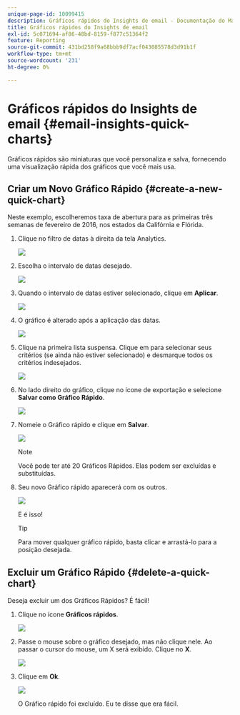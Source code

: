 ```yaml
---
unique-page-id: 10099415
description: Gráficos rápidos do Insights de email - Documentação do Marketo - Documentação do produto
title: Gráficos rápidos do Insights de email
exl-id: 5c071694-af86-48bd-8159-f877c51364f2
feature: Reporting
source-git-commit: 431bd258f9a68bbb9df7acf043085578d3d91b1f
workflow-type: tm+mt
source-wordcount: '231'
ht-degree: 0%

---
```


# Gráficos rápidos do Insights de email {#email-insights-quick-charts}

Gráficos rápidos são miniaturas que você personaliza e salva, fornecendo uma visualização rápida dos gráficos que você mais usa.

## Criar um Novo Gráfico Rápido {#create-a-new-quick-chart}

Neste exemplo, escolheremos taxa de abertura para as primeiras três semanas de fevereiro de 2016, nos estados da Califórnia e Flórida.

1. Clique no filtro de datas à direita da tela Analytics.

   ![](assets/one-1.png)

1. Escolha o intervalo de datas desejado.

   ![](assets/two-2.png)

1. Quando o intervalo de datas estiver selecionado, clique em **Aplicar**.

   ![](assets/three-2.png)

1. O gráfico é alterado após a aplicação das datas.

   ![](assets/four.png)

1. Clique na primeira lista suspensa. Clique em para selecionar seus critérios (se ainda não estiver selecionado) e desmarque todos os critérios indesejados.

   ![](assets/5.png)

1. No lado direito do gráfico, clique no ícone de exportação e selecione **Salvar como Gráfico Rápido**.

   ![](assets/six.png)

1. Nomeie o Gráfico rápido e clique em **Salvar**.

   ![](assets/seven.png)

   >[!NOTE]
   >
   >Você pode ter até 20 Gráficos Rápidos. Elas podem ser excluídas e substituídas.

1. Seu novo Gráfico rápido aparecerá com os outros.

   ![](assets/8.png)

   E é isso!

   >[!TIP]
   >
   >Para mover qualquer gráfico rápido, basta clicar e arrastá-lo para a posição desejada.

## Excluir um Gráfico Rápido {#delete-a-quick-chart}

Deseja excluir um dos Gráficos Rápidos? É fácil!

1. Clique no ícone **Gráficos rápidos**.

   ![](assets/nine.png)

1. Passe o mouse sobre o gráfico desejado, mas não clique nele. Ao passar o cursor do mouse, um X será exibido. Clique no **X**.

   ![](assets/ten.png)

1. Clique em **Ok**.

   ![](assets/eleven.png)

   O Gráfico rápido foi excluído. Eu te disse que era fácil.
